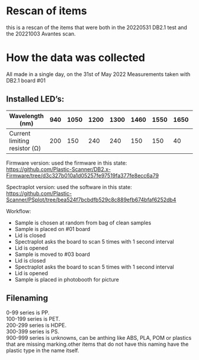 # Rescan of items
this is a rescan of the items that were both in the 20220531 DB2.1 test and the 20221003 Avantes scan.


# How the data was collected
All made in a single day, on the 31st of May 2022
Measurements taken with DB2.1 board #01
## Installed LED’s: 

|Wavelength (nm) |940 |1050 |1200 |1300 |1460 |1550 |1650 |1720 |
|---|---|---|---|---|---|---|---|---|
|Current limiting resistor (Ω) |200 |150 |240 |240 |150 |150 |40 |130 |

Firmware version: used the firmware in this state: https://github.com/Plastic-Scanner/DB2.x-Firmware/tree/d3c327b010a1d05257fe97519fa377fe8ecc6a79

Spectraplot version: used the software in this state:
https://github.com/Plastic-Scanner/PSplot/tree/bea524f7bcbdfb529c8c889efb674bfaf6252db4


Workflow:
- Sample is chosen at random from bag of clean samples
- Sample is placed on #01 board
- Lid is closed
- Spectraplot asks the board to scan 5 times with 1 second interval
- Lid is opened
- Sample is moved to #03 board
- Lid is closed
- Spectraplot asks the board to scan 5 times with 1 second interval
- Lid is opened
- Sample is placed in photobooth for picture 

## Filenaming  
0-99 series is PP.  
100-199 series is PET.  
200-299 series is HDPE.  
300-399 series is PS.  
900-999 series is unknowns, can be anthing like ABS, PLA, POM or plastics that are missing marking.other items that do not have this naming have the plastic type in the name itself.